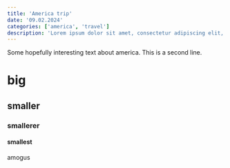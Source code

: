 ```yaml
---
title: 'America trip'
date: '09.02.2024'
categories: ['america', 'travel']
description: 'Lorem ipsum dolor sit amet, consectetur adipiscing elit, sed do eiusmod tempor incididunt ut labore et dolore magna aliqua.'
---
```


Some hopefully interesting text about america. This is a second line.

# big

## smaller

### smallerer

#### smallest

amogus

